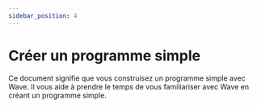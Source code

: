 ```yaml
---
sidebar_position: 4
---
```


# Créer un programme simple

Ce document signifie que vous construisez un programme simple avec Wave. Il vous aide à prendre le temps de vous familiariser avec Wave en créant un programme simple.